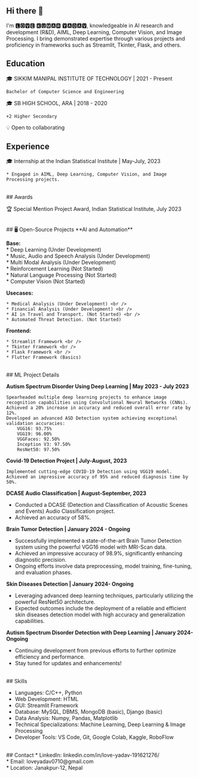 ## Hi there 👋

I'm 🅻🅾🆅🅴 🅺🆄🅼🅰🆁 🆈🅰🅳🅰🆅, knowledgeable in AI research and development (R&D), AIML, Deep Learning, Computer Vision, and Image Processing. I bring demonstrated expertise through various projects and proficiency in frameworks such as Streamlit, Tkinter, Flask, and others.


## Education

🎓 SIKKIM MANIPAL INSTITUTE OF TECHNOLOGY | 2021 - Present

    Bachelor of Computer Science and Engineering

🎓 SB HIGH SCHOOL, ARA | 2018 - 2020

    +2 Higher Secondary

💡 Open to collaborating

## Experience

🎓 Internship at the Indian Statistical Institute | May-July, 2023

    * Engaged in AIML, Deep Learning, Computer Vision, and Image Processing projects.

 <br />   
## Awards

🏆 Special Mention Project Award, Indian Statistical Institute, July 2023
      
<br />
## 🖥️ Open-Source Projects
**AI and Automation**

**Base:**<br />
    * Deep Learning (Under Development) <br />
    * Music, Audio and Speech Analysis (Under Development) <br />
    * Multi Modal Analysis (Under Development) <br />
    * Reinforcement Learning (Not Started) <br />
    * Natural Language Processing (Not Started) <br />
    * Computer Vision (Not Started)

**Usecases:**

    * Medical Analysis (Under Development) <br />
    * Financial Analysis (Under Development) <br />
    * AI in Travel and Transport. (Not Started) <br />
    * Automated Threat Detection. (Not Started)

**Frontend:**

    * Streamlit Framework <br />
    * Tkinter Framework <br />
    * Flask Framework <br />
    * Flutter Framework (Basics)
<br />
## ML Project Details

**Autism Spectrum Disorder Using Deep Learning | May 2023 - July 2023**

    Spearheaded multiple deep learning projects to enhance image recognition capabilities using Convolutional Neural Networks (CNNs).
    Achieved a 20% increase in accuracy and reduced overall error rate by 12%.
    Developed an advanced ASD Detection system achieving exceptional validation accuracies:
        VGG16: 93.75%
        VGG19: 96.00%
        VGGFaces: 92.50%
        Inception V3: 97.50%
        ResNet50: 97.50%

**Covid-19 Detection Project | July-August, 2023**

    Implemented cutting-edge COVID-19 Detection using VGG19 model.
    Achieved an impressive accuracy of 95% and reduced diagnosis time by 50%.

**DCASE Audio Classification | August-September, 2023**

   * Conducted a DCASE (Detection and Classification of Acoustic Scenes and Events) Audio Classification project. <br />
   * Achieved an accuracy of 58%.

**Brain Tumor Detection | January 2024 - Ongoing**

  *  Successfully implemented a state-of-the-art Brain Tumor Detection system using the powerful VGG16 model with MRI-Scan data. <br />
  *  Achieved an impressive accuracy of 98.9%, significantly enhancing diagnostic precision. <br />
  *  Ongoing efforts involve data preprocessing, model training, fine-tuning, and evaluation phases.

**Skin Diseases Detection | January 2024- Ongoing**

   * Leveraging advanced deep learning techniques, particularly utilizing the powerful ResNet50 architecture. <br />
   * Expected outcomes include the deployment of a reliable and efficient skin diseases detection model with high accuracy and generalization capabilities.

**Autism Spectrum Disorder Detection with Deep Learning | January 2024- Ongoing**

  *  Continuing development from previous efforts to further optimize efficiency and performance. <br />
  *  Stay tuned for updates and enhancements! 
<br />
## Skills

   * Languages: C/C++, Python <br/>
   * Web Development: HTML <br />
   * GUI: Streamlit Framework <br />
   * Database: MySQL, DBMS, MongoDB (basic), Django (basic) <br />
   * Data Analysis: Numpy, Pandas, Matplotlib <br />
   * Technical Specializations: Machine Learning, Deep Learning & Image Processing <br />
   * Developer Tools: VS Code, Git, Google Colab, Kaggle, RoboFlow <br />
<br />
## Contact
* LinkedIn: linkedin.com/in/love-yadav-191621276/ <br />
* Email: loveyadav0710@gmail.com <br />
* Location: Janakpur-12, Nepal <br />


